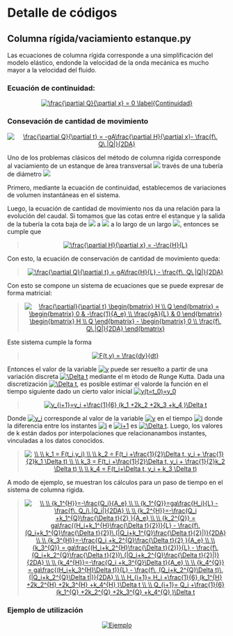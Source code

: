 # Detalle de códigos

## Columna rígida/vaciamiento estanque.py

Las ecuaciones de columna rígida corresponde a una simplificación del modelo elástico, endonde la velocidad de la onda mecánica es mucho mayor a la velocidad del fluido.

### Ecuación de continuidad:
<p align="center">
<a href="https://www.codecogs.com/eqnedit.php?latex=\frac{\partial&space;Q}{\partial&space;x}&space;=&space;0&space;\label{Continuidad}" target="_blank"><img src="https://latex.codecogs.com/gif.latex?\frac{\partial&space;Q}{\partial&space;x}&space;=&space;0&space;\label{Continuidad}" title="\frac{\partial Q}{\partial x} = 0 \label{Continuidad}" /></a>
</p>

### Consevación de cantidad de movimiento 
<p align="center">
<a href="https://www.codecogs.com/eqnedit.php?latex=\frac{\partial&space;Q}{\partial&space;t}&space;=&space;-gA\frac{\partial&space;H}{\partial&space;x}-&space;\frac{f\,&space;Q\,|Q|}{2DA}" target="_blank"><img src="https://latex.codecogs.com/gif.latex?\frac{\partial&space;Q}{\partial&space;t}&space;=&space;-gA\frac{\partial&space;H}{\partial&space;x}-&space;\frac{f\,&space;Q\,|Q|}{2DA}" title="\frac{\partial Q}{\partial t} = -gA\frac{\partial H}{\partial x}- \frac{f\, Q\,|Q|}{2DA}" /></a>
</p>

Uno de los problemas clásicos del método de columna rígida corresponde al vaciamiento de un estanque de  ́area transversal <img src="https://render.githubusercontent.com/render/math?math=A_e"> través de una tubería de diámetro <img src="https://render.githubusercontent.com/render/math?math=D">

Primero, mediante la ecuación de continuidad, establecemos de variaciones de volumen instantáneas en el sistema.

Luego,  la  ecuación  de  cantidad  de  movimiento  nos  da  una  relación  para  la  evolución  del caudal. Si tomamos que las cotas entre el estanque y la salida de la tubería la cota baja de <img src="https://render.githubusercontent.com/render/math?math=H_e"> a <img src="https://render.githubusercontent.com/render/math?math=0"> a lo largo de un largo <img src="https://render.githubusercontent.com/render/math?math=L">, entonces se cumple que

> <p align="center">
> <a href="https://www.codecogs.com/eqnedit.php?latex=\frac{\partial&space;H}{\partial&space;x}&space;=&space;-\frac{H}{L}" target="_blank"><img src="https://latex.codecogs.com/gif.latex?\frac{\partial&space;H}{\partial&space;x}&space;=&space;-\frac{H}{L}" title="\frac{\partial H}{\partial x} = -\frac{H}{L}" /></a>
> </p>

Con esto, la ecuación de conservación de cantidad de movimiento queda:

> <p align="center">
> <a href="https://www.codecogs.com/eqnedit.php?latex=\frac{\partial&space;Q}{\partial&space;t}&space;=&space;gA\frac{H}{L}&space;-&space;\frac{f\,&space;Q\,|Q|}{2DA}" target="_blank"><img src="https://latex.codecogs.com/gif.latex?\frac{\partial&space;Q}{\partial&space;t}&space;=&space;gA\frac{H}{L}&space;-&space;\frac{f\,&space;Q\,|Q|}{2DA}" title="\frac{\partial Q}{\partial t} = gA\frac{H}{L} - \frac{f\, Q\,|Q|}{2DA}" /></a>
> </p>

Con esto se compone un sistema de ecuaciones que se puede expresar de forma matricial:

> <p align="center">
> <a href="https://www.codecogs.com/eqnedit.php?latex=\frac{\partial}{\partial&space;t}&space;\begin{bmatrix}&space;H&space;\\&space;Q&space;\end{bmatrix}&space;=&space;\begin{bmatrix}&space;0&space;&&space;-\frac{1}{A_e}&space;\\&space;\frac{gA}{L}&space;&&space;0&space;\end{bmatrix}&space;\begin{bmatrix}&space;H&space;\\&space;Q&space;\end{bmatrix}&space;-&space;\begin{bmatrix}&space;0&space;\\&space;\frac{f\,&space;Q\,|Q|}{2DA}&space;\end{bmatrix}" target="_blank"><img src="https://latex.codecogs.com/gif.latex?\frac{\partial}{\partial&space;t}&space;\begin{bmatrix}&space;H&space;\\&space;Q&space;\end{bmatrix}&space;=&space;\begin{bmatrix}&space;0&space;&&space;-\frac{1}{A_e}&space;\\&space;\frac{gA}{L}&space;&&space;0&space;\end{bmatrix}&space;\begin{bmatrix}&space;H&space;\\&space;Q&space;\end{bmatrix}&space;-&space;\begin{bmatrix}&space;0&space;\\&space;\frac{f\,&space;Q\,|Q|}{2DA}&space;\end{bmatrix}" title="\frac{\partial}{\partial t} \begin{bmatrix} H \\ Q \end{bmatrix} = \begin{bmatrix} 0 & -\frac{1}{A_e} \\ \frac{gA}{L} & 0 \end{bmatrix} \begin{bmatrix} H \\ Q \end{bmatrix} - \begin{bmatrix} 0 \\ \frac{f\, Q\,|Q|}{2DA} \end{bmatrix}" /></a>
> </p>

Este sistema cumple la forma

> <p align="center">
> <a href="https://www.codecogs.com/eqnedit.php?latex=F(t,y)&space;=&space;\frac{dy}{dt}" target="_blank"><img src="https://latex.codecogs.com/gif.latex?F(t,y)&space;=&space;\frac{dy}{dt}" title="F(t,y) = \frac{dy}{dt}" /></a>
> </p>

Entonces el valor de la variable <a href="https://www.codecogs.com/eqnedit.php?latex=y" target="_blank"><img src="https://latex.codecogs.com/gif.latex?y" title="y" /></a> puede ser resuelto a partir de una variación discreta <a href="https://www.codecogs.com/eqnedit.php?latex=\Delta&space;t" target="_blank"><img src="https://latex.codecogs.com/gif.latex?\Delta&space;t" title="\Delta t" /></a> mediante el m ́etodo de Runge Kutta. Dada una discretización <a href="https://www.codecogs.com/eqnedit.php?latex=\Delta&space;t" target="_blank"><img src="https://latex.codecogs.com/gif.latex?\Delta&space;t" title="\Delta t" /></a>, es posible estimar el valorde la función en el tiempo siguiente dado un cierto valor inicial <a href="https://www.codecogs.com/eqnedit.php?latex=y(t=t_0)=y_0" target="_blank"><img src="https://latex.codecogs.com/gif.latex?y(t=t_0)=y_0" title="y(t=t_0)=y_0" /></a> 

> <p align="center">
> <a href="https://www.codecogs.com/eqnedit.php?latex=y_{i&plus;1}=y_i&space;&plus;\frac{1}{6}&space;(k_1&space;&plus;2k_2&space;&plus;2k_3&space;&plus;k_4&space;)\Delta&space;t" target="_blank"><img src="https://latex.codecogs.com/gif.latex?y_{i&plus;1}=y_i&space;&plus;\frac{1}{6}&space;(k_1&space;&plus;2k_2&space;&plus;2k_3&space;&plus;k_4&space;)\Delta&space;t" title="y_{i+1}=y_i +\frac{1}{6} (k_1 +2k_2 +2k_3 +k_4 )\Delta t" /></a>
> </p>

Donde <a href="https://www.codecogs.com/eqnedit.php?latex=y_i" target="_blank"><img src="https://latex.codecogs.com/gif.latex?y_i" title="y_i" /></a> corresponde al valor de la variable <a href="https://www.codecogs.com/eqnedit.php?latex=y" target="_blank"><img src="https://latex.codecogs.com/gif.latex?y" title="y" /></a> en el tiempo <a href="https://www.codecogs.com/eqnedit.php?latex=i" target="_blank"><img src="https://latex.codecogs.com/gif.latex?i" title="i" /></a> donde la diferencia entre los instantes <a href="https://www.codecogs.com/eqnedit.php?latex=i" target="_blank"><img src="https://latex.codecogs.com/gif.latex?i" title="i" /></a> e <a href="https://www.codecogs.com/eqnedit.php?latex=i&plus;1" target="_blank"><img src="https://latex.codecogs.com/gif.latex?i&plus;1" title="i+1" /></a> es <a href="https://www.codecogs.com/eqnedit.php?latex=\Delta&space;t" target="_blank"><img src="https://latex.codecogs.com/gif.latex?\Delta&space;t" title="\Delta t" /></a>. Luego, los valores de k están dados por interpolaciones que relacionanambos instantes, vinculadas a los datos conocidos.

> <p align="center">
> <a href="https://www.codecogs.com/eqnedit.php?latex=\\&space;\\&space;k_1&space;=&space;F(t_i,y_i)&space;\\&space;\\&space;k_2&space;=&space;F(t_i&space;&plus;\frac{1}{2}\Delta&space;t,&space;y_i&space;&plus;&space;\frac{1}{2}k_1&space;\Delta&space;t)&space;\\&space;\\&space;k_3&space;=&space;F(t_i&space;&plus;\frac{1}{2}\Delta&space;t,&space;y_i&space;&plus;&space;\frac{1}{2}k_2&space;\Delta&space;t)&space;\\&space;\\&space;k_4&space;=&space;F(t_i&plus;\Delta&space;t,&space;y_i&space;&plus;&space;k_3&space;\Delta&space;t)" target="_blank"><img src="https://latex.codecogs.com/gif.latex?\\&space;\\&space;k_1&space;=&space;F(t_i,y_i)&space;\\&space;\\&space;k_2&space;=&space;F(t_i&space;&plus;\frac{1}{2}\Delta&space;t,&space;y_i&space;&plus;&space;\frac{1}{2}k_1&space;\Delta&space;t)&space;\\&space;\\&space;k_3&space;=&space;F(t_i&space;&plus;\frac{1}{2}\Delta&space;t,&space;y_i&space;&plus;&space;\frac{1}{2}k_2&space;\Delta&space;t)&space;\\&space;\\&space;k_4&space;=&space;F(t_i&plus;\Delta&space;t,&space;y_i&space;&plus;&space;k_3&space;\Delta&space;t)" title="\\ \\ k_1 = F(t_i,y_i) \\ \\ k_2 = F(t_i +\frac{1}{2}\Delta t, y_i + \frac{1}{2}k_1 \Delta t) \\ \\ k_3 = F(t_i +\frac{1}{2}\Delta t, y_i + \frac{1}{2}k_2 \Delta t) \\ \\ k_4 = F(t_i+\Delta t, y_i + k_3 \Delta t)" /></a>
> </p>

A modo de ejemplo, se muestran los cálculos para un paso de tiempo en el sistema de columna rígida.

> <p align="center">
> <a href="https://www.codecogs.com/eqnedit.php?latex=\\&space;\\&space;{k_1^{H}}=-\frac{Q_i}{A_e}&space;\\&space;\\&space;{k_1^{Q}}=ga\frac{H_i}{L}&space;-&space;\frac{f\,&space;Q_i\,|Q_i|}{2DA}&space;\\&space;\\&space;{k_2^{H}}=-\frac{Q_i&space;&plus;k_1^{Q}\frac{\Delta&space;t}{2}&space;}{A_e}&space;\\&space;\\&space;{k_2^{Q}}&space;=&space;ga\frac{(H_i&plus;k_1^{H}\frac{\Delta&space;t}{2})}{L}&space;-&space;\frac{f\,&space;(Q_i&plus;k_1^{Q}\frac{\Delta&space;t}{2})\,(|Q_i&plus;k_1^{Q}\frac{\Delta&space;t}{2}|)}{2DA}&space;\\&space;\\&space;{k_3^{H}}=-\frac{Q_i&space;&plus;k_2^{Q}\frac{\Delta&space;t}{2}&space;}{A_e}&space;\\&space;\\&space;{k_3^{Q}}&space;=&space;ga\frac{(H_i&plus;k_2^{H}\frac{\Delta&space;t}{2})}{L}&space;-&space;\frac{f\,&space;(Q_i&plus;k_2^{Q}\frac{\Delta&space;t}{2})\,(|Q_i&plus;k_2^{Q}\frac{\Delta&space;t}{2}|)}{2DA}&space;\\&space;\\&space;{k_4^{H}}=-\frac{Q_i&space;&plus;k_3^{Q}\Delta&space;t}{A_e}&space;\\&space;\\&space;{k_4^{Q}}&space;=&space;ga\frac{(H_i&plus;k_3^{H}\Delta&space;t)}{L}&space;-&space;\frac{f\,&space;(Q_i&plus;k_2^{Q}\Delta&space;t)\,(|Q_i&plus;k_2^{Q}\Delta&space;t|)}{2DA}&space;\\&space;\\&space;H_{i&plus;1}=&space;H_i&space;&plus;\frac{1}{6}&space;(k_1^{H}&space;&plus;2k_2^{H}&space;&plus;2k_3^{H}&space;&plus;k_4^{H}&space;)\Delta&space;t&space;\\&space;\\&space;Q_{i&plus;1}=&space;Q_i&space;&plus;\frac{1}{6}&space;(k_1^{Q}&space;&plus;2k_2^{Q}&space;&plus;2k_3^{Q}&space;&plus;k_4^{Q}&space;)\Delta&space;t" target="_blank"><img src="https://latex.codecogs.com/gif.latex?\\&space;\\&space;{k_1^{H}}=-\frac{Q_i}{A_e}&space;\\&space;\\&space;{k_1^{Q}}=ga\frac{H_i}{L}&space;-&space;\frac{f\,&space;Q_i\,|Q_i|}{2DA}&space;\\&space;\\&space;{k_2^{H}}=-\frac{Q_i&space;&plus;k_1^{Q}\frac{\Delta&space;t}{2}&space;}{A_e}&space;\\&space;\\&space;{k_2^{Q}}&space;=&space;ga\frac{(H_i&plus;k_1^{H}\frac{\Delta&space;t}{2})}{L}&space;-&space;\frac{f\,&space;(Q_i&plus;k_1^{Q}\frac{\Delta&space;t}{2})\,(|Q_i&plus;k_1^{Q}\frac{\Delta&space;t}{2}|)}{2DA}&space;\\&space;\\&space;{k_3^{H}}=-\frac{Q_i&space;&plus;k_2^{Q}\frac{\Delta&space;t}{2}&space;}{A_e}&space;\\&space;\\&space;{k_3^{Q}}&space;=&space;ga\frac{(H_i&plus;k_2^{H}\frac{\Delta&space;t}{2})}{L}&space;-&space;\frac{f\,&space;(Q_i&plus;k_2^{Q}\frac{\Delta&space;t}{2})\,(|Q_i&plus;k_2^{Q}\frac{\Delta&space;t}{2}|)}{2DA}&space;\\&space;\\&space;{k_4^{H}}=-\frac{Q_i&space;&plus;k_3^{Q}\Delta&space;t}{A_e}&space;\\&space;\\&space;{k_4^{Q}}&space;=&space;ga\frac{(H_i&plus;k_3^{H}\Delta&space;t)}{L}&space;-&space;\frac{f\,&space;(Q_i&plus;k_2^{Q}\Delta&space;t)\,(|Q_i&plus;k_2^{Q}\Delta&space;t|)}{2DA}&space;\\&space;\\&space;H_{i&plus;1}=&space;H_i&space;&plus;\frac{1}{6}&space;(k_1^{H}&space;&plus;2k_2^{H}&space;&plus;2k_3^{H}&space;&plus;k_4^{H}&space;)\Delta&space;t&space;\\&space;\\&space;Q_{i&plus;1}=&space;Q_i&space;&plus;\frac{1}{6}&space;(k_1^{Q}&space;&plus;2k_2^{Q}&space;&plus;2k_3^{Q}&space;&plus;k_4^{Q}&space;)\Delta&space;t" title="\\ \\ {k_1^{H}}=-\frac{Q_i}{A_e} \\ \\ {k_1^{Q}}=ga\frac{H_i}{L} - \frac{f\, Q_i\,|Q_i|}{2DA} \\ \\ {k_2^{H}}=-\frac{Q_i +k_1^{Q}\frac{\Delta t}{2} }{A_e} \\ \\ {k_2^{Q}} = ga\frac{(H_i+k_1^{H}\frac{\Delta t}{2})}{L} - \frac{f\, (Q_i+k_1^{Q}\frac{\Delta t}{2})\,(|Q_i+k_1^{Q}\frac{\Delta t}{2}|)}{2DA} \\ \\ {k_3^{H}}=-\frac{Q_i +k_2^{Q}\frac{\Delta t}{2} }{A_e} \\ \\ {k_3^{Q}} = ga\frac{(H_i+k_2^{H}\frac{\Delta t}{2})}{L} - \frac{f\, (Q_i+k_2^{Q}\frac{\Delta t}{2})\,(|Q_i+k_2^{Q}\frac{\Delta t}{2}|)}{2DA} \\ \\ {k_4^{H}}=-\frac{Q_i +k_3^{Q}\Delta t}{A_e} \\ \\ {k_4^{Q}} = ga\frac{(H_i+k_3^{H}\Delta t)}{L} - \frac{f\, (Q_i+k_2^{Q}\Delta t)\,(|Q_i+k_2^{Q}\Delta t|)}{2DA} \\ \\ H_{i+1}= H_i +\frac{1}{6} (k_1^{H} +2k_2^{H} +2k_3^{H} +k_4^{H} )\Delta t \\ \\ Q_{i+1}= Q_i +\frac{1}{6} (k_1^{Q} +2k_2^{Q} +2k_3^{Q} +k_4^{Q} )\Delta t" /></a>
> </p>

### Ejemplo de utilización

<p align="center">
  <a href="https://ibb.co/4Wy1gb2"><img src="https://i.ibb.co/2q2ZYzS/Ejemplo.png" alt="Ejemplo" border="0"></a>
</p>
